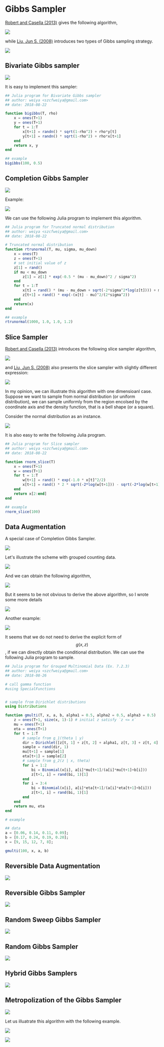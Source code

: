 # Gibbs Sampler

[Robert and Casella (2013)](https://www.springer.com/gp/book/9781475730715) gives the following algorithm,

![](gibbs.png)

while [Liu, Jun S. (2008)](https://www.springer.com/gp/book/9780387763699) introduces two types of Gibbs sampling strategy.

![](two-types-gibbs.png)

## Bivariate Gibbs sampler

![](bi-gibbs.png)

It is easy to implement this sampler:

```julia
## Julia program for Bivariate Gibbs sampler
## author: weiya <szcfweiya@gmail.com>
## date: 2018-08-22

function bigibbs(T, rho)
    x = ones(T+1)
    y = ones(T+1)
    for t = 1:T
        x[t+1] = randn() * sqrt(1-rho^2) + rho*y[t]
        y[t+1] = randn() * sqrt(1-rho^2) + rho*x[t+1]
    end
    return x, y
end

## example
bigibbs(100, 0.5)
```

## Completion Gibbs Sampler

![](c-gibbs.png)

Example:

![](ex-7-1-5.png)

We can use the following Julia program to implement this algorithm.

```julia
## Julia program for Truncated normal distribution
## author: weiya <szcfweiya@gmail.com>
## date: 2018-08-22

# Truncated normal distribution
function rtrunormal(T, mu, sigma, mu_down)
    x = ones(T)
    z = ones(T+1)
    # set initial value of z
    z[1] = rand()
    if mu < mu_down
        z[1] = z[1] * exp(-0.5 * (mu - mu_down)^2 / sigma^2)
    end
    for t = 1:T
        x[t] = rand() * (mu - mu_down + sqrt(-2*sigma^2*log(z[t]))) + mu_down
        z[t+1] = rand() * exp(-(x[t] - mu)^2/(2*sigma^2))
    end
    return(x)
end

## example
rtrunormal(1000, 1.0, 1.0, 1.2)
```

## Slice Sampler

[Robert and Casella (2013)](https://www.springer.com/gp/book/9781475730715) introduces the following slice sampler algorithm,

![](slice.png)

and [Liu, Jun S. (2008)](https://www.springer.com/gp/book/9780387763699) also presents the slice sampler with slightly different expression:

![](slice-lj.png)

In my opinion, we can illustrate this algorithm with one dimensioanl case. Suppose we want to sample from normal distribution (or uniform distribution), we can sample uniformly from the region encolsed by the coordinate axis and the density function, that is a bell shape (or a square).

Consider the normal distribution as an instance.

![](ex-7-1-7.png)

It is also easy to write the following Julia program.

```julia
## Julia program for Slice sampler
## author: weiya <szcfweiya@gmail.com>
## date: 2018-08-22

function rnorm_slice(T)
    x = ones(T+1)
    w = ones(T+1)
    for t = 1:T
        w[t+1] = rand() * exp(-1.0 * x[t]^2/2)
        x[t+1] = rand() * 2 * sqrt(-2*log(w[t+1])) - sqrt(-2*log(w[t+1]))
    end
    return x[2:end]
end

## example
rnorm_slice(100)
```

## Data Augmentation

A special case of Completion Gibbs Sampler.

![](dataaug.png)

Let's illustrate the scheme with grouped counting data.

![](ex-7-2-2.png)

And we can obtain the following algorithm,

![](pois_gamma_gibbs.png)

But it seems to be not obvious to derive the above algorithm, so I wrote some more details

![](details_alg35_fix.jpg)

Another example:

![](ex-7-2-3.png)

It seems that we do not need to derive the explicit form of $$g(x, z)$$, if we can directly obtain the conditional distribution. We can use the following Julia program to sample.

```julia
## Julia program for Grouped Multinomial Data (Ex. 7.2.3)
## author: weiya <szcfweiya@gmail.com>
## date: 2018-08-26

# call gamma function
#using SpecialFunctions


# sample from Dirichlet distributions
using Distributions

function gmulti(T, x, a, b, alpha1 = 0.5, alpha2 = 0.5, alpha3 = 0.5)
    z = ones(T+1, size(x, 1)-1) # initial z satisfy `z <= x`
    mu = ones(T+1)
    eta = ones(T+1)
    for t = 1:T
        # sample from g_1(theta | y)
        dir = Dirichlet([z[t, 1] + z[t, 2] + alpha1, z[t, 3] + z[t, 4] + alpha2, x[5] + alpha3])
        sample = rand(dir, 1)
        mu[t+1] = sample[1]
        eta[t+1] = sample[2]
        # sample from g_2(z | x, theta)
        for i = 1:2
            bi = Binomial(x[i], a[i]*mu[t+1]/(a[i]*mu[t+1]+b[i]))
            z[t+1, i] = rand(bi, 1)[1]
        end 
        for i = 3:4
            bi = Binomial(x[i], a[i]*eta[t+1]/(a[i]*eta[t+1]+b[i]))
            z[t+1, i] = rand(bi, 1)[1]
        end
    end
    return mu, eta
end

# example

## data
a = [0.06, 0.14, 0.11, 0.09];
b = [0.17, 0.24, 0.19, 0.20];
x = [9, 15, 12, 7, 8]; 

gmulti(100, x, a, b)
```

## Reversible Data Augmentation

![](rdataaug.png)

## Reversible Gibbs Sampler

![](rgibbs.png)

## Random Sweep Gibbs Sampler

![](rsgibbs.png)

## Random Gibbs Sampler

![](randgibbs.png)

## Hybrid Gibbs Samplers

![](hybridMCMC.png)

## Metropolization of the Gibbs Sampler

![](metrogibbs.png)

Let us illuatrate this algorithm with the following example.

![](ex-7-2-3.png)

![](ex-7-3-8.png)


